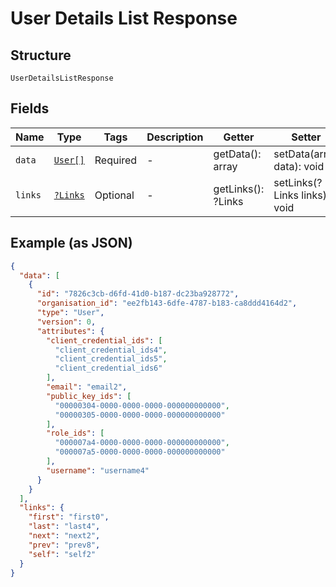 
# User Details List Response

## Structure

`UserDetailsListResponse`

## Fields

| Name | Type | Tags | Description | Getter | Setter |
|  --- | --- | --- | --- | --- | --- |
| `data` | [`User[]`](../../doc/models/user.md) | Required | - | getData(): array | setData(array data): void |
| `links` | [`?Links`](../../doc/models/links.md) | Optional | - | getLinks(): ?Links | setLinks(?Links links): void |

## Example (as JSON)

```json
{
  "data": [
    {
      "id": "7826c3cb-d6fd-41d0-b187-dc23ba928772",
      "organisation_id": "ee2fb143-6dfe-4787-b183-ca8ddd4164d2",
      "type": "User",
      "version": 0,
      "attributes": {
        "client_credential_ids": [
          "client_credential_ids4",
          "client_credential_ids5",
          "client_credential_ids6"
        ],
        "email": "email2",
        "public_key_ids": [
          "00000304-0000-0000-0000-000000000000",
          "00000305-0000-0000-0000-000000000000"
        ],
        "role_ids": [
          "000007a4-0000-0000-0000-000000000000",
          "000007a5-0000-0000-0000-000000000000"
        ],
        "username": "username4"
      }
    }
  ],
  "links": {
    "first": "first0",
    "last": "last4",
    "next": "next2",
    "prev": "prev8",
    "self": "self2"
  }
}
```

